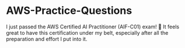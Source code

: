 # AWS-Practice-Questions
I just passed the AWS Certified AI Practitioner (AIF-C01) exam! 🎉 It feels great to have this certification under my belt, especially after all the preparation and effort I put into it.
